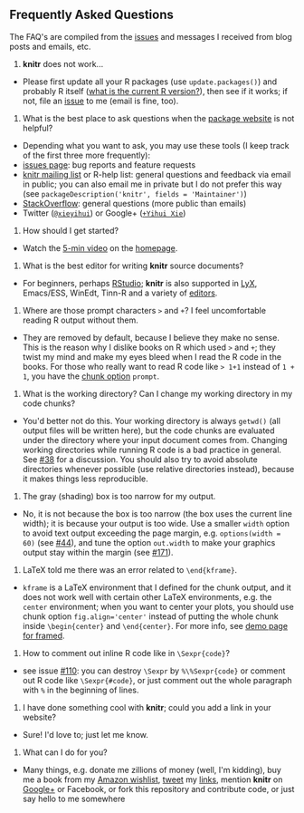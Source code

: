 ## Frequently Asked Questions

The FAQ's are compiled from the [issues](https://github.com/yihui/knitr/issues) and messages I received from blog posts and emails, etc.

1. **knitr** does not work...
  - Please first update all your R packages (use `update.packages()`) and probably R itself ([what is the current R version?](http://cran.r-project.org/)), then see if it works; if not, file an [issue](https://github.com/yihui/knitr/issues) to me (email is fine, too).
1. What is the best place to ask questions when the [package website](http://yihui.name/knitr) is not helpful?
  - Depending what you want to ask, you may use these tools (I keep track of the first three more frequently):
  - [issues page](https://github.com/yihui/knitr/issues): bug reports and feature requests
  - [knitr mailing list](https://groups.google.com/group/knitr) or R-help list: general questions and feedback via email in public; you can also email me in private but I do not prefer this way (see `packageDescription('knitr', fields = 'Maintainer')`)
  - [StackOverflow](http://stackoverflow.com/questions/tagged/knitr): general questions (more public than emails)
  - Twitter ([`@xieyihui`](http://twitter.com/xieyihui)) or Google+ ([`+Yihui Xie`](https://plus.google.com/u/0/109653178371807724268/posts))
1. How should I get started?
  - Watch the [5-min video](http://www.screenr.com/qcv8) on the [homepage](http://yihui.name/knitr).
1. What is the best editor for writing **knitr** source documents?
  - For beginners, perhaps [RStudio](http://www.rstudio.com/ide/); **knitr** is also supported in [LyX](http://yihui.name/knitr/demo/lyx/), Emacs/ESS, WinEdt, Tinn-R and a variety of [editors](http://yihui.name/knitr/demo/editors/).
1. Where are those prompt characters `>` and `+`? I feel uncomfortable reading R output without them.
  - They are removed by default, because I believe they make no sense. This is the reason why I dislike books on R which used `>` and `+`; they twist my mind and make my eyes bleed when I read the R code in the books. For those who really want to read R code like `> 1+1` instead of `1 + 1`, you have the [chunk option](http://yihui.name/knitr/options) `prompt`.
1. What is the working directory? Can I change my working directory in my code chunks?
  - You'd better not do this. Your working directory is always `getwd()` (all output files will be written here), but the code chunks are evaluated under the directory where your input document comes from. Changing working directories while running R code is a bad practice in general. See [#38](https://github.com/yihui/knitr/issues/38) for a discussion. You should also try to avoid absolute directories whenever possible (use relative directories instead), because it makes things less reproducible.
1. The gray (shading) box is too narrow for my output.
  - No, it is not because the box is too narrow (the box uses the current line width); it is because your output is too wide. Use a smaller `width` option to avoid text output exceeding the page margin, e.g. `options(width = 60)` (see [#44](https://github.com/yihui/knitr/issues/44)), and tune the option `out.width` to make your graphics output stay within the margin (see [#171](https://github.com/yihui/knitr/issues/171)).
1. LaTeX told me there was an error related to `\end{kframe}`.
  - `kframe` is a LaTeX environment that I defined for the chunk output, and it does not work well with certain other LaTeX environments, e.g. the `center` environment; when you want to center your plots, you should use chunk option `fig.align='center'` instead of putting the whole chunk inside `\begin{center}` and `\end{center}`. For more info, see [demo page for framed](http://yihui.name/knitr/demo/framed/).
1. How to comment out inline R code like in `\Sexpr{code}`?
  - see issue [#110](https://github.com/yihui/knitr/issues/110): you can destroy `\Sexpr` by `%\%Sexpr{code}` or comment out R code like `\Sexpr{#code}`, or just comment out the whole paragraph with `%` in the beginning of lines.
1. I have done something cool with **knitr**; could you add a link in your website?
  - Sure! I'd love to; just let me know.
1. What can I do for you?
  - Many things, e.g. donate me zillions of money (well, I'm kidding), buy me a book from my [Amazon wishlist](http://amzn.com/w/2S7M0GLEC32SB), [tweet](https://twitter.com/xieyihui) my [links](http://yihui.name/knitr), mention **knitr** on [Google+](https://plus.google.com/u/0/109653178371807724268/posts) or Facebook, or fork this repository and contribute code, or just say hello to me somewhere
